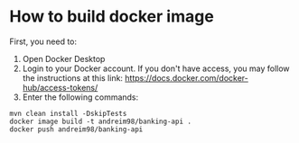 # How to build docker image

First, you need to:

1. Open Docker Desktop
2. Login to your Docker account. If you don't have access, you may follow the instructions at this
   link: https://docs.docker.com/docker-hub/access-tokens/
3. Enter the following commands:

```
mvn clean install -DskipTests
docker image build -t andreim98/banking-api .
docker push andreim98/banking-api
```
